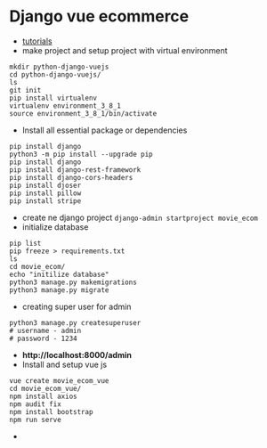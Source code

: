 # Django vue ecommerce

 - [tutorials](https://www.youtube.com/watch?v=Yg5zkd9nm6w&t=3476s)
 - make project and setup project with virtual environment
```
mkdir python-django-vuejs
cd python-django-vuejs/
ls
git init
pip install virtualenv
virtualenv environment_3_8_1
source environment_3_8_1/bin/activate
```

 - Install all essential package or dependencies
```
pip install django
python3 -m pip install --upgrade pip
pip install django
pip install django-rest-framework
pip install django-cors-headers
pip install djoser
pip install pillow
pip install stripe
```

 - create ne django project `django-admin startproject movie_ecom`
 - initialize database
```
pip list
pip freeze > requirements.txt 
ls
cd movie_ecom/
echo "initilize database"
python3 manage.py makemigrations
python3 manage.py migrate
```
 - creating super user for admin
```
python3 manage.py createsuperuser
# username - admin
# password - 1234
```
 - __http://localhost:8000/admin__
 - Install and setup vue js
```
vue create movie_ecom_vue
cd movie_ecom_vue/
npm install axios
npm audit fix
npm install bootstrap
npm run serve
```
 - 




